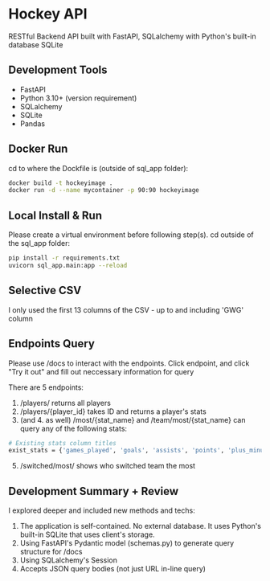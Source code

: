 # Hockey API
RESTful Backend API built with FastAPI, SQLalchemy with Python's built-in database SQLite

## Development Tools
* FastAPI
* Python 3.10+ (version requirement)
* SQLalchemy
* SQLite
* Pandas

## Docker Run
cd to where the Dockfile is (outside of sql_app folder):
```bash
docker build -t hockeyimage .
docker run -d --name mycontainer -p 90:90 hockeyimage
```

## Local Install & Run
Please create a virtual environment before following step(s).
cd outside of the sql_app folder:
```bash
pip install -r requirements.txt
uvicorn sql_app.main:app --reload
```

## Selective CSV
I only used the first 13 columns of the CSV - up to and including 'GWG' column

## Endpoints Query
Please use /docs to interact with the endpoints. 
Click endpoint, and click "Try it out" and fill out neccessary information for query

There are 5 endpoints:
1. /players/ returns all players
2. /players/{player_id} takes ID and returns a player's stats
3. (and 4. as well) /most/{stat_name} and /team/most/{stat_name} can query any of the following stats:
```bash
# Existing stats column titles
exist_stats = {'games_played', 'goals', 'assists', 'points', 'plus_minus', 'PIM', 'PPG', 'SHG', 'GWG'}
```
5. /switched/most/ shows who switched team the most

## Development Summary + Review
I explored deeper and included new methods and techs:
1. The application is self-contained. No external database. It uses Python's built-in SQLite that uses client's storage.
2. Using FastAPI's Pydantic model (schemas.py) to generate query structure for /docs
3. Using SQLalchemy's Session
4. Accepts JSON query bodies (not just URL in-line query)
